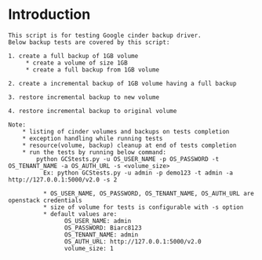 # Introduction

    This script is for testing Google cinder backup driver.
    Below backup tests are covered by this script:

    1. create a full backup of 1GB volume
         * create a volume of size 1GB
         * create a full backup from 1GB volume

    2. create a incremental backup of 1GB volume having a full backup

    3. restore incremental backup to new volume

    4. restore incremental backup to original volume

    Note:
        * listing of cinder volumes and backups on tests completion
        * exception handling while running tests
        * resource(volume, backup) cleanup at end of tests completion
        * run the tests by running below command:
            python GCStests.py -u OS_USER_NAME -p OS_PASSWORD -t OS_TENANT_NAME -a OS_AUTH_URL -s <volume_size>
              Ex: python GCStests.py -u admin -p demo123 -t admin -a http://127.0.0.1:5000/v2.0 -s 2
        
              * OS_USER_NAME, OS_PASSWORD, OS_TENANT_NAME, OS_AUTH_URL are openstack credentials
              * size of volume for tests is configurable with -s option
              * default values are:
                    OS_USER_NAME: admin
                    OS_PASSWORD: Biarc8123
                    OS_TENANT_NAME: admin
                    OS_AUTH_URL: http://127.0.0.1:5000/v2.0
                    volume_size: 1
                     
